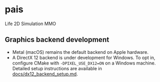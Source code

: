 # pais
Life 2D Simulation MMO

## Graphics backend development

- Metal (macOS) remains the default backend on Apple hardware.
- A DirectX 12 backend is under development for Windows. To opt in, configure
  CMake with `-DPIXEL_USE_DX12=ON` on a Windows machine. Detailed setup
  instructions are available in [docs/dx12_backend_setup.md](docs/dx12_backend_setup.md).
